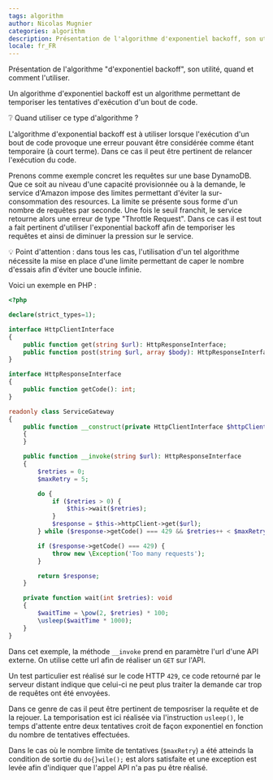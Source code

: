 ```yaml
---
tags: algorithm
author: Nicolas Mugnier
categories: algorithm
description: Présentation de l'algorithme d'exponentiel backoff, son utilité, quand et comment l'utiliser ?
locale: fr_FR
---
```


Présentation de l'algorithme "d'exponentiel backoff", son utilité, quand et comment l'utiliser.

Un algorithme d'exponentiel backoff est un algorithme permettant de temporiser les tentatives d'exécution d'un bout de code.

:grey_question: Quand utiliser ce type d'algorithme ?

L'algorithme d'exponential backoff est à utiliser lorsque l'exécution d'un bout de code provoque une erreur pouvant être considérée comme étant temporaire (à court terme). Dans ce cas il peut être pertinent de relancer l'exécution du code.

Prenons comme exemple concret les requêtes sur une base DynamoDB. Que ce soit au niveau d'une capacité provisionnée ou à la demande, le service d'Amazon impose des limites permettant d'éviter la sur-consommation des resources. La limite se présente sous forme d'un nombre de requêtes par seconde. Une fois le seuil franchit, le service retourne alors une erreur de type "Throttle Request". Dans ce cas il est tout a fait pertinent d'utiliser l'exponential backoff afin de temporiser les requêtes et ainsi de diminuer la pression sur le service.


:bulb: Point d'attention : dans tous les cas, l'utilisation d'un tel algorithme nécessite la mise en place d'une limite permettant de caper le nombre d'essais afin d'éviter une boucle infinie.

Voici un exemple en PHP : 
```php
<?php

declare(strict_types=1);

interface HttpClientInterface
{
    public function get(string $url): HttpResponseInterface;
    public function post(string $url, array $body): HttpResponseInterface;
}

interface HttpResponseInterface
{
    public function getCode(): int;
}

readonly class ServiceGateway
{
    public function __construct(private HttpClientInterface $httpClient)
    {
    }

    public function __invoke(string $url): HttpResponseInterface
    {
        $retries = 0;
        $maxRetry = 5;

        do {
            if ($retries > 0) {
                $this->wait($retries);
            }
            $response = $this->httpClient->get($url);
        } while ($response->getCode() === 429 && $retries++ < $maxRetry);

        if ($response->getCode() === 429) {
            throw new \Exception('Too many requests');
        }

        return $response;
    }

    private function wait(int $retries): void
    {
        $waitTime = \pow(2, $retries) * 100;
        \usleep($waitTime * 1000);
    }
}
```

Dans cet exemple, la méthode `__invoke` prend en paramètre l'url d'une API externe. On utilise cette url afin de réaliser un `GET` sur l'API.

Un test particulier est réalisé sur le code HTTP `429`, ce code retourné par le serveur distant indique que celui-ci ne peut plus traiter la demande car trop de requêtes ont été envoyées.

Dans ce genre de cas il peut être pertinent de temposriser la requête et de la rejouer. La temporisation est ici réalisée via l'instruction `usleep()`, le temps d'attente entre deux tentatives croit de façon exponentiel en fonction du nombre de tentatives effectuées.

Dans le cas où le nombre limite de tentatives (`$maxRetry`) a été atteinds la condition de sortie du `do{}wile();` est alors satisfaite et une exception est levée afin d'indiquer que l'appel API n'a pas pu être réalisé.